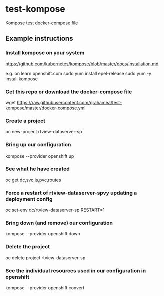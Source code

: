 # test-kompose
Kompose test docker-compose file

## Example instructions 

### Install kompose on your system
https://github.com/kubernetes/kompose/blob/master/docs/installation.md

e.g. on learn.openshift.com
sudo yum install epel-release
sudo yum -y install kompose


### Get this repo or download the docker-compose file
wget https://raw.githubusercontent.com/grahamea/test-kompose/master/docker-compose.yml

### Create a project
oc new-project rtview-dataserver-sp

### Bring up our configuration
kompose --provider openshift up

### See what he have created 
oc get dc,svc,is,pvc,routes

### Force a restart of rtview-dataserver-spvy updating a deployment config 
oc set-env dc/rtview-dataserver-sp RESTART=1

### Bring down (and remove) our configuration 
kompose --provider openshift down

### Delete the project 
oc delete project rtview-dataserver-sp

### See the individual resources used in our configuration in openshift 
kompose --provider openshift convert




